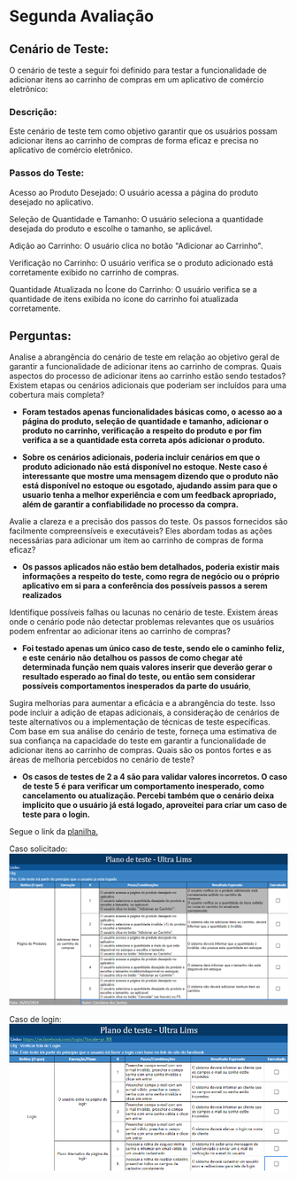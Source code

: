 # Segunda Avaliação

## Cenário de Teste:

O cenário de teste a seguir foi definido para testar a funcionalidade de adicionar itens ao carrinho de compras em um aplicativo de comércio eletrônico:

### Descrição:

Este cenário de teste tem como objetivo garantir que os usuários possam adicionar itens ao carrinho de compras de forma eficaz e precisa no aplicativo de comércio eletrônico.

### Passos do Teste:

Acesso ao Produto Desejado:
O usuário acessa a página do produto desejado no aplicativo.

Seleção de Quantidade e Tamanho:
O usuário seleciona a quantidade desejada do produto e escolhe o tamanho, se aplicável.

Adição ao Carrinho:
O usuário clica no botão "Adicionar ao Carrinho".

Verificação no Carrinho:
O usuário verifica se o produto adicionado está corretamente exibido no carrinho de compras.

Quantidade Atualizada no Ícone do Carrinho:
O usuário verifica se a quantidade de itens exibida no ícone do carrinho foi atualizada corretamente.

## Perguntas:

Analise a abrangência do cenário de teste em relação ao objetivo geral de garantir a funcionalidade de adicionar itens ao carrinho de compras. Quais aspectos do processo de adicionar itens ao carrinho estão sendo testados? Existem etapas ou cenários adicionais que poderiam ser incluídos para uma cobertura mais completa?

- **Foram testados apenas funcionalidades básicas como, o acesso ao a página do produto, seleção de quantidade e tamanho, adicionar o produto no carrinho, verificação a respeito do produto e por fim verifica a se a quantidade esta correta após adicionar o produto.**

- **Sobre os cenários adicionais, poderia incluir cenários em que o produto adicionado não está disponível no estoque. Neste caso é interessante que mostre uma mensagem dizendo que o produto não está disponível no estoque ou esgotado, ajudando assim para que o usuario tenha a melhor experiência e com um feedback apropriado, além de garantir a confiabilidade no processo da compra.**

Avalie a clareza e a precisão dos passos do teste. Os passos fornecidos são facilmente compreensíveis e executáveis? Eles abordam todas as ações necessárias para adicionar um item ao carrinho de compras de forma eficaz?

- **Os passos aplicados não estão bem detalhados, poderia existir mais informações a respeito do teste, como regra de negócio ou o próprio aplicativo em si para a conferência dos possíveis passos a serem realizados**

Identifique possíveis falhas ou lacunas no cenário de teste. Existem áreas onde o cenário pode não detectar problemas relevantes que os usuários podem enfrentar ao adicionar itens ao carrinho de compras?

- **Foi testado apenas um único caso de teste, sendo ele o caminho feliz, e este cenário não detalhou os passos de como chegar até determinada função nem quais valores inserir que deverão gerar o resultado esperado ao final do teste, ou então sem considerar possíveis comportamentos inesperados da parte do usuário**,

Sugira melhorias para aumentar a eficácia e a abrangência do teste. Isso pode incluir a adição de etapas adicionais, a consideração de cenários de teste alternativos ou a implementação de técnicas de teste específicas.
Com base em sua análise do cenário de teste, forneça uma estimativa de sua confiança na capacidade do teste em garantir a funcionalidade de adicionar itens ao carrinho de compras. Quais são os pontos fortes e as áreas de melhoria percebidos no cenário de teste?

- **Os casos de testes de 2 a 4 são para validar valores incorretos. O caso de teste 5 é para verificar um comportamento inesperado, como cancelamento ou atualização. Percebi também que o cenário deixa implicito que o usuário já está logado, aproveitei para criar um caso de teste para o login.**

Segue o link da [planilha.](https://docs.google.com/spreadsheets/d/1aMNtg3jd-b5D9xesbaDQ7PLenlBQtWmJriN45NWGPaY/edit?usp=sharing)

Caso solicitado:
![alt text](image.png)

Caso de login:
![alt text](image-1.png)
